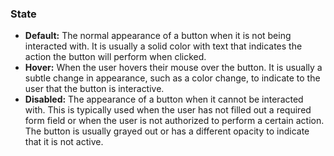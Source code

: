 ### State

- **Default:** The normal appearance of a button when it is not being interacted with. It is usually a solid color with text that indicates the action the button will perform when clicked.
- **Hover:** When the user hovers their mouse over the button. It is usually a subtle change in appearance, such as a color change, to indicate to the user that the button is interactive.
- **Disabled:** The appearance of a button when it cannot be interacted with. This is typically used when the user has not filled out a required form field or when the user is not authorized to perform a certain action. The button is usually grayed out or has a different opacity to indicate that it is not active.
